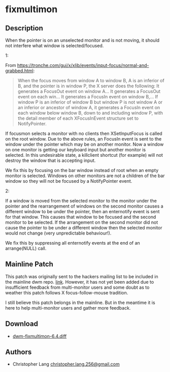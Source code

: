 fixmultimon
===========

Description
-----------
When the pointer is on an unselected monitor and is not moving, it
should not interfere what window is selected/focused.

1:

From  https://tronche.com/gui/x/xlib/events/input-focus/normal-and-grabbed.html:
> When the focus moves from window A to window B, A is an inferior of B,
> and the pointer is in window P, the X server does the following:
> It generates a FocusOut event on window A...
> It generates a FocusOut event on each win...
> It generates a FocusIn event on window B,...
> If window P is an inferior of window B but window P is not window A or
> an inferior or ancestor of window A, it generates a FocusIn event on
> each window below window B, down to and including window P, with the
> detail member of each XFocusInEvent structure set to NotifyPointer.

If focusmon selects a monitor with no clients then XSetInputFocus is
called on the root window. Due to the above rules, an FocusIn event is sent
to the window under the pointer which may be on another monitor. Now a
window on one monitor is getting our keyboard input but another monitor
is selected. In this undesirable state, a killclient shortcut (for
example) will not destroy the window that is accepting input.

We fix this by focusing on the bar window instead of root when an empty
monitor is selected. Windows on other monitors are not a children of the
bar window so they will not be focused by a NotifyPointer event.

2:

If a window is moved from the selected monitor to the monitor under the
pointer and the rearrangement of windows on the second monitor causes a
different window to be under the pointer, then an enternotify event is
sent for that window. This causes that window to be focused and the
second monitor to be selected. If the arrangement on the second monitor
did not cause the pointer to be under a different window then the
selected monitor would not change (very unpredictable behaviour!).

We fix this by suppressing all enternotify events at the end of an
arrange(NULL) call.

Mainline Patch
--------------

This patch was originally sent to the hackers mailing list to be included
in the mainline dwm repo.
[link](https://lists.suckless.org/hackers/2308/18950.html).
However, it has not yet been added due to insufficient feedback from
multi-monitor users and some doubt as to weather this patch follows X
focus-follow-mouse tradition.

I still believe this patch belongs in the mainline. But in the meantime it is
here to help multi-monitor users and gather more feedback.

Download
--------
* [dwm-fixmultimon-6.4.diff](dwm-fixmultimon-6.4.diff)

Authors
-------
* Christopher Lang <christopher.lang.256@gmail.com>
